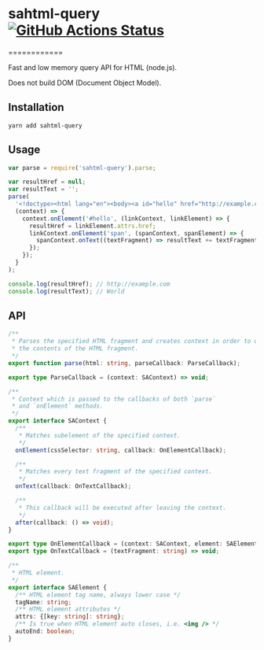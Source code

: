 # sahtml-query [![GitHub Actions Status](https://github.com/markelog/sahtml-query/workflows/test/badge.svg?branch=master)](https://github.com/markelog/sahtml-query/actions)
============

Fast and low memory query API for HTML (node.js).

Does not build DOM (Document Object Model).

Installation
------------

```
yarn add sahtml-query
```

Usage
-----

```javascript
var parse = require('sahtml-query').parse;

var resultHref = null;
var resultText = '';
parse(
  '<!doctype><html lang="en"><body><a id="hello" href="http://example.com">Hello <span>World</span></a></body></html>',
  (context) => {
    context.onElement('#hello', (linkContext, linkElement) => {
      resultHref = linkElement.attrs.href;
      linkContext.onElement('span', (spanContext, spanElement) => {
        spanContext.onText((textFragment) => resultText += textFragment);
      });
    });
  }
);

console.log(resultHref); // http://example.com
console.log(resultText); // World
```

API
---

```typescript
/**
 * Parses the specified HTML fragment and creates context in order to query
 * the contents of the HTML fragment.
 */
export function parse(html: string, parseCallback: ParseCallback);

export type ParseCallback = (context: SAContext) => void;

/**
 * Context which is passed to the callbacks of both `parse`
 * and `onElement` methods.
 */
export interface SAContext {
  /**
   * Matches subelement of the specified context.
   */
  onElement(cssSelector: string, callback: OnElementCallback);

  /**
   * Matches every text fragment of the specified context.
   */
  onText(callback: OnTextCallback);

  /**
   * This callback will be executed after leaving the context.
   */
  after(callback: () => void);
}

export type OnElementCallback = (context: SAContext, element: SAElement) => void;
export type OnTextCallback = (textFragment: string) => void;

/**
 * HTML element.
 */
export interface SAElement {
  /** HTML element tag name, always lower case */
  tagName: string;
  /** HTML element attributes */
  attrs: {[key: string]: string};
  /** Is true when HTML element auto closes, i.e. <img /> */
  autoEnd: boolean;
}
```

